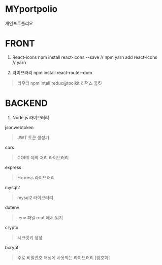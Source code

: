 # MYportpolio
개인포트폴리오


# FRONT 

1. React-icons
npm install react-icons --save // npm
yarn add react-icons // yarn

2. 라이브러리
npm install react-router-dom 
> 라우터
npm intall redux@toolkit
> 리덕스 툴킷



# BACKEND 

1. Node.js 라이브러리

jsonwebtoken
> JWT 토큰 생성기

cors
> CORS 예외 처리 라이브러리

express
> Express 라이브러리

mysql2
> mysql2 라이브러리

dotenv
> .env 파일 root 에서 읽기

crypto 
> 시크릿키 생성

bcrypt
> 주로 비밀번호 해싱에 사용되는 라이브러리 [암호화]



